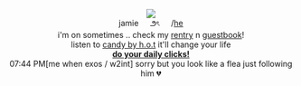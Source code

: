 <p align="center"> 
<img src="https://media.discordapp.net/attachments/1083257903617679441/1221581961101836298/b4ab0e5f022876d50ee01c12c98a7782-removebg-preview.png?ex=661319db&is=6600a4db&hm=5de4f973fec97acff492305c55b46ec2a236a71883823c88c0f7d4d4607478ca&=&format=webp&quality=lossless&width=322&height=468">
  <br>
  jamie⠀⠀౨ৎ⠀⠀/<a href="https://en.pronouns.page/@dollified">he</a> <br>
  i'm on sometimes .. check my <a href="https://rentry.co/dollies-">rentry</a> n <a href="https://dollified.123guestbook.com/">guestbook</a>!
<br>
listen to <a href="https://open.spotify.com/track/0K25zmumCzn2kFmh9zcLWy?si=999c82e2271b4ddf">candy by h.o.t</a> it'll change your life
<br>
<b><a href="https://arab.org/click-to-help/palestine/">do your daily clicks!</a></b>
  <br>
  07:44 PM[me when exos / w2int] sorry but you look like a flea just following him 💔
</p>
